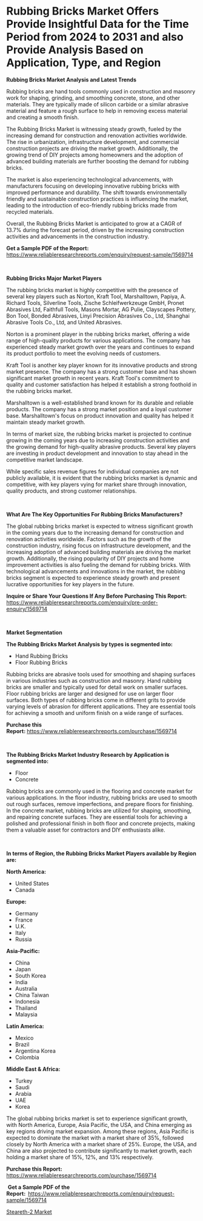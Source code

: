 <p><h1>Rubbing Bricks Market Offers Provide Insightful Data for the Time Period from 2024 to 2031 and also Provide Analysis Based on Application, Type, and Region</h1></p><p><strong>Rubbing Bricks Market Analysis and Latest Trends</strong></p>
<p><p>Rubbing bricks are hand tools commonly used in construction and masonry work for shaping, grinding, and smoothing concrete, stone, and other materials. They are typically made of silicon carbide or a similar abrasive material and feature a rough surface to help in removing excess material and creating a smooth finish.</p><p>The Rubbing Bricks Market is witnessing steady growth, fueled by the increasing demand for construction and renovation activities worldwide. The rise in urbanization, infrastructure development, and commercial construction projects are driving the market growth. Additionally, the growing trend of DIY projects among homeowners and the adoption of advanced building materials are further boosting the demand for rubbing bricks.</p><p>The market is also experiencing technological advancements, with manufacturers focusing on developing innovative rubbing bricks with improved performance and durability. The shift towards environmentally friendly and sustainable construction practices is influencing the market, leading to the introduction of eco-friendly rubbing bricks made from recycled materials.</p><p>Overall, the Rubbing Bricks Market is anticipated to grow at a CAGR of 13.7% during the forecast period, driven by the increasing construction activities and advancements in the construction industry.</p></p>
<p><strong>Get a Sample PDF of the Report:&nbsp;</strong> <a href="https://www.reliableresearchreports.com/enquiry/request-sample/1569714">https://www.reliableresearchreports.com/enquiry/request-sample/1569714</a></p>
<p>&nbsp;</p>
<p><strong>Rubbing Bricks Major Market Players</strong></p>
<p><p>The rubbing bricks market is highly competitive with the presence of several key players such as Norton, Kraft Tool, Marshalltown, Papiya, A. Richard Tools, Silverline Tools, Zische Schleifwerkzeuge GmbH, Pronet Abrasives Ltd, Faithfull Tools, Masons Mortar, AG Pulie, Clayscapes Pottery, Bon Tool, Bonded Abrasives, Linyi Precision Abrasives Co., Ltd, Shanghai Abrasive Tools Co., Ltd, and United Abrasives. </p><p>Norton is a prominent player in the rubbing bricks market, offering a wide range of high-quality products for various applications. The company has experienced steady market growth over the years and continues to expand its product portfolio to meet the evolving needs of customers.</p><p>Kraft Tool is another key player known for its innovative products and strong market presence. The company has a strong customer base and has shown significant market growth in recent years. Kraft Tool's commitment to quality and customer satisfaction has helped it establish a strong foothold in the rubbing bricks market.</p><p>Marshalltown is a well-established brand known for its durable and reliable products. The company has a strong market position and a loyal customer base. Marshalltown's focus on product innovation and quality has helped it maintain steady market growth.</p><p>In terms of market size, the rubbing bricks market is projected to continue growing in the coming years due to increasing construction activities and the growing demand for high-quality abrasive products. Several key players are investing in product development and innovation to stay ahead in the competitive market landscape.</p><p>While specific sales revenue figures for individual companies are not publicly available, it is evident that the rubbing bricks market is dynamic and competitive, with key players vying for market share through innovation, quality products, and strong customer relationships.</p></p>
<p>&nbsp;</p>
<p><strong>What Are The Key Opportunities For Rubbing Bricks Manufacturers?</strong></p>
<p><p>The global rubbing bricks market is expected to witness significant growth in the coming years due to the increasing demand for construction and renovation activities worldwide. Factors such as the growth of the construction industry, rising focus on infrastructure development, and the increasing adoption of advanced building materials are driving the market growth. Additionally, the rising popularity of DIY projects and home improvement activities is also fueling the demand for rubbing bricks. With technological advancements and innovations in the market, the rubbing bricks segment is expected to experience steady growth and present lucrative opportunities for key players in the future.</p></p>
<p><strong>Inquire or Share Your Questions If Any Before Purchasing This Report:</strong> <a href="https://www.reliableresearchreports.com/enquiry/pre-order-enquiry/1569714">https://www.reliableresearchreports.com/enquiry/pre-order-enquiry/1569714</a></p>
<p>&nbsp;</p>
<p><strong>Market Segmentation</strong></p>
<p><strong>The Rubbing Bricks Market Analysis by types is segmented into:</strong></p>
<p><ul><li>Hand Rubbing Bricks</li><li>Floor Rubbing Bricks</li></ul></p>
<p><p>Rubbing bricks are abrasive tools used for smoothing and shaping surfaces in various industries such as construction and masonry. Hand rubbing bricks are smaller and typically used for detail work on smaller surfaces. Floor rubbing bricks are larger and designed for use on larger floor surfaces. Both types of rubbing bricks come in different grits to provide varying levels of abrasion for different applications. They are essential tools for achieving a smooth and uniform finish on a wide range of surfaces.</p></p>
<p><strong>Purchase this Report:&nbsp;</strong><a href="https://www.reliableresearchreports.com/purchase/1569714">https://www.reliableresearchreports.com/purchase/1569714</a></p>
<p>&nbsp;</p>
<p><strong>The Rubbing Bricks Market Industry Research by Application is segmented into:</strong></p>
<p><ul><li>Floor</li><li>Concrete</li></ul></p>
<p><p>Rubbing bricks are commonly used in the flooring and concrete market for various applications. In the floor industry, rubbing bricks are used to smooth out rough surfaces, remove imperfections, and prepare floors for finishing. In the concrete market, rubbing bricks are utilized for shaping, smoothing, and repairing concrete surfaces. They are essential tools for achieving a polished and professional finish in both floor and concrete projects, making them a valuable asset for contractors and DIY enthusiasts alike.</p></p>
<p>&nbsp;</p>
<p><strong>In terms of Region, the Rubbing Bricks Market Players available by Region are:</strong></p>
<p>
    <p> <strong> North America: </strong>
        <ul>
            <li>United States</li>
            <li>Canada</li>
        </ul>
        </p> 
    <p> <strong> Europe: </strong>
        <ul>
            <li>Germany</li>
            <li>France</li>
            <li>U.K.</li>
            <li>Italy</li>
            <li>Russia</li>
        </ul>
        </p> 
    <p> <strong> Asia-Pacific: </strong>
        <ul>
            <li>China</li>
            <li>Japan</li>
            <li>South Korea</li>
            <li>India</li>
            <li>Australia</li>
            <li>China Taiwan</li>
            <li>Indonesia</li>
            <li>Thailand</li>
            <li>Malaysia</li>
        </ul>
        </p> 
    <p> <strong> Latin America: </strong>
        <ul>
            <li>Mexico</li>
            <li>Brazil</li>
            <li>Argentina Korea</li>
            <li>Colombia</li>
        </ul>
        </p> 
    <p> <strong> Middle East & Africa: </strong>
        <ul>
            <li>Turkey</li>
            <li>Saudi</li>
            <li>Arabia</li>
            <li>UAE</li>
            <li>Korea</li>
        </ul>
    </p>
    </p>
<p><p>The global rubbing bricks market is set to experience significant growth, with North America, Europe, Asia Pacific, the USA, and China emerging as key regions driving market expansion. Among these regions, Asia Pacific is expected to dominate the market with a market share of 35%, followed closely by North America with a market share of 25%. Europe, the USA, and China are also projected to contribute significantly to market growth, each holding a market share of 15%, 12%, and 13% respectively.</p></p>
<p><strong>Purchase this Report: </strong><a href="https://www.reliableresearchreports.com/purchase/1569714">https://www.reliableresearchreports.com/purchase/1569714</a></p>
<p>&nbsp;<strong>Get a Sample PDF of the Report:&nbsp;&nbsp;</strong><a href="https://www.reliableresearchreports.com/enquiry/request-sample/1569714">https://www.reliableresearchreports.com/enquiry/request-sample/1569714</a></p>
<p><strong></strong></p>
<p><p><a href="https://issuu.com/reportprime-2/docs/steareth-2-market-size-2030.pptx">Steareth-2 Market</a></p></p>